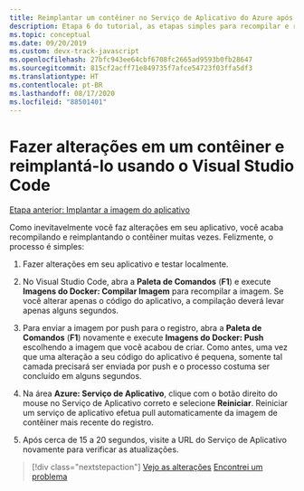 ```yaml
---
title: Reimplantar um contêiner no Serviço de Aplicativo do Azure após fazer alterações no Visual Studio Code
description: Etapa 6 do tutorial, as etapas simples para recompilar e reimplantar uma imagem de contêiner.
ms.topic: conceptual
ms.date: 09/20/2019
ms.custom: devx-track-javascript
ms.openlocfilehash: 27bfc943ee64cbf6708fc2665ad9593b0fb28647
ms.sourcegitcommit: 815cf2acff71e849735f7afce54723f03ffa5df3
ms.translationtype: HT
ms.contentlocale: pt-BR
ms.lasthandoff: 08/17/2020
ms.locfileid: "88501401"
---
```

# <a name="make-changes-and-redeploy-a-container-using-visual-studio-code"></a>Fazer alterações em um contêiner e reimplantá-lo usando o Visual Studio Code

[Etapa anterior: Implantar a imagem do aplicativo](tutorial-vscode-docker-node-05.md)

Como inevitavelmente você faz alterações em seu aplicativo, você acaba recompilando e reimplantando o contêiner muitas vezes. Felizmente, o processo é simples:

1. Fazer alterações em seu aplicativo e testar localmente.

1. No Visual Studio Code, abra a **Paleta de Comandos** (**F1**) e execute **Imagens do Docker: Compilar Imagem** para recompilar a imagem. Se você alterar apenas o código do aplicativo, a compilação deverá levar apenas alguns segundos.

1. Para enviar a imagem por push para o registro, abra a **Paleta de Comandos** (**F1**) novamente e execute **Imagens do Docker: Push** escolhendo a imagem que você acabou de criar. Como antes, uma vez que uma alteração a seu código do aplicativo é pequena, somente tal camada precisará ser enviada por push e o processo costuma ser concluído em alguns segundos.

1. Na área **Azure: Serviço de Aplicativo**, clique com o botão direito do mouse no Serviço de Aplicativo correto e selecione **Reiniciar**. Reiniciar um serviço de aplicativo efetua pull automaticamente da imagem de contêiner mais recente do registro.

1. Após cerca de 15 a 20 segundos, visite a URL do Serviço de Aplicativo novamente para verificar as atualizações.

> [!div class="nextstepaction"]
> [Vejo as alterações](tutorial-vscode-docker-node-07.md) [Encontrei um problema](https://www.research.net/r/PWZWZ52?tutorial=node-deployment-docker-extension&step=deploy-changes)
